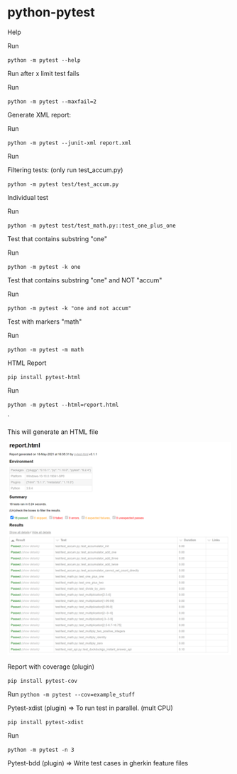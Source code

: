# python-pytest

Help

Run

`python -m pytest --help`

Run after x limit test fails

Run

`python -m pytest --maxfail=2`

Generate XML report:

Run

`python -m pytest --junit-xml report.xml`



Run

Filtering tests: (only run test_accum.py)

`python -m pytest test/test_accum.py`



Individual test

Run

`python -m pytest test/test_math.py::test_one_plus_one`


Test that contains substring "one"

Run

`python -m pytest -k one`


Test that contains substring "one" and NOT "accum"

Run

`python -m pytest -k "one and not accum"`



Test with markers "math"

Run

`python -m pytest -m math`


HTML Report

`pip install pytest-html`

Run

`python -m pytest --html=report.html`

`

This will generate an HTML file


![](image/README/1621364983051.png)

Report with coverage (plugin)

`pip install pytest-cov`

Run
`python -m pytest --cov=example_stuff`

Pytest-xdist (plugin) => To run test in parallel. (mult CPU)

`pip install pytest-xdist`

Run

`python -m pytest -n 3`

Pytest-bdd (plugin) => Write test cases in gherkin feature files
